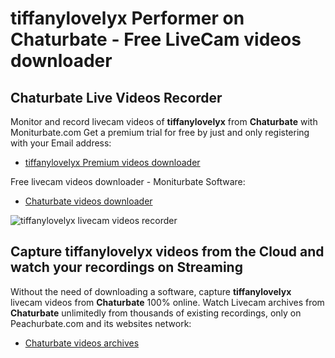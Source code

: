 # tiffanylovelyx Performer on Chaturbate - Free LiveCam videos downloader

## Chaturbate Live Videos Recorder

Monitor and record livecam videos of **tiffanylovelyx** from **Chaturbate** with Moniturbate.com
Get a premium trial for free by just and only registering with your Email address:
* [tiffanylovelyx Premium videos downloader](https://moniturbate.com/request-demo-licence-key.html)

Free livecam videos downloader - Moniturbate Software:
* [Chaturbate videos downloader](https://moniturbate.com/moniturbate-download-software.html)

![tiffanylovelyx livecam videos recorder](https://peachurnet.com/templates/moniturbate-software.png)


## Capture tiffanylovelyx videos from the Cloud and watch your recordings on Streaming

Without the need of downloading a software, capture **tiffanylovelyx** livecam videos from **Chaturbate** 100% online.
Watch Livecam archives from **Chaturbate** unlimitedly from thousands of existing recordings, only on Peachurbate.com and its websites network:
* [Chaturbate videos archives](https://peachurnet.com/)